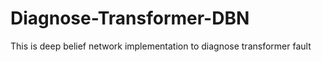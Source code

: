 # Diagnose-Transformer-DBN
This is deep belief network implementation to diagnose transformer fault
